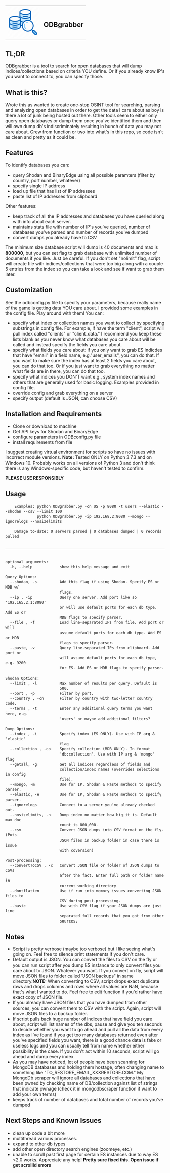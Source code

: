 <table border =0 color=white>
    <tr>
        <td valign="top"><img src="./glassdb.png" width="100" height="100" /></td>
        <td valign="middle"><h2>ODBgrabber</h2></td>
    </tr>
</table> 

TL;DR
-------------
ODBgrabber is a tool to search for open databases that will dump indices/collections based on criteria YOU define. Or if you already know IP's you want to connect to, you can specify those.


What is this?
-------------
Wrote this as wanted to create one-stop OSINT tool for searching, parsing and analyzing open databases in order to get the data I care about as boy is there a lot of junk being hosted out there. Other tools seem to either only query open databases or dump them once you've identified them and then will own dump db's indiscriminately resulting in bunch of data you may not care about. Grew from function or two into what's in this repo, so code isn't as clean and pretty as it could be.

Features
-------------
To identify databases you can:
* query Shodan and BinaryEdge using all possible paramters (filter by country, port number, whatever)
* specify single IP address
* load up file that has list of IP addresses
* paste list of IP addresses from clipboard

Other features:
* keep track of all the IP addresses and databases you have queried along with info about each server. 
* maintains stats file with number of IP's you've queried, number of databases you've parsed and number of records you've dumped
* convert dumps you already have to CSV


The minimum size database script will dump is 40 documents and max is <b>800000</b>, but you can set flag to grab database with unlimited number of documents if you like. Just be careful. If you don't set "nolimit" flag, script will create file with indices/collections that were too big along with a couple 5 entries from the index so you can take a look and see if want to grab them later.

Customization
-------------
See the odbconfig.py file to specify your parameters, because really name of the game is getting data YOU care about. I provided some examples in the config file. Play around with them!
You can:

* specify what index or collection names you want to collect by specifying substrings in config file. For example, if have the term "client", script will pull index called "clients" or "client_data." I recommend you keep these lists blank as you never know what databases you care about will be called and instead specify the fields you care about.
* specify what fields you care about: if you only want to grab ES indicdes that have  "email" in a field name, e.g."user_emails", you can do that. If you want to make sure the index has at least 2 fields you care about, you can do that too. Or if you just want to grab everything no matter what fields are in there, you can do that too.
* specify what indices you DON'T want e.g., system index names and others that are generally used for basic logging. Examples provided in config file.
* override config and grab everything on a server
* specify output (default is JSON, can choose CSV)



Installation and Requirements
-------------
* Clone or download to machine
* Get API keys for Shodan and BinaryEdge
* configure parameters in ODBconfig.py file
* install requirements from file

I suggest creating virtual environment for scripts so have no issues with incorrect module versions.
<b>Note:</b> Tested ONLY on Python 3.7.3 and on Windows 10. Probably works on all versions of Python 3 and don't think there is any Windows-specific code, but haven't tested to confirm.

<b>PLEASE USE RESPONSIBLY</b>

Usage
-------------
```
    Examples: python ODBgrabber.py -cn US -p 8080 -t users --elastic --shodan --csv --limit 100
              python ODBgrabber.py -ip 192.168.2:8080 --mongo --ignorelogs --nosizelimits

    Damage to-date: 0 servers parsed | 0 databases dumped | 0 records pulled
    _____________________________________________________________________________


optional arguments:
  -h, --help            show this help message and exit

Query Options:
  --shodan, -s          Add this flag if using Shodan. Specify ES or MDB w/
                        flags.
  --ip , -ip            Query one server. Add port like so '192.165.2.1:8080'
                        or will use default ports for each db type. Add ES or
                        MDB flags to specify parser.
  --file , -f           Load line-separated IPs from file. Add port or will
                        assume default ports for each db type. Add ES or MDB
                        flags to specify parser.
  --paste, -v           Query line-separated IPs from clipboard. Add port or
                        will assume default ports for each db type, e.g. 9200
                        for ES. Add ES or MDB flags to specify parser.

Shodan Options:
  --limit , -l          Max number of results per query. Default is
                        500.
  --port , -p           Filter by port.
  --country , -cn       Filter by country with two-letter country code.
  --terms , -t          Enter any additional query terms you want here, e.g.
                        'users' or maybe add additional filters?

Dump Options:
  --index , -i          Specify index (ES ONLY). Use with IP arg & 'elastic'
                        flag
  --collection , -co    Specify collection (MDB ONLY). In format
                        'db:collection'. Use with IP arg & 'mongo' flag
  --getall, -g          Get all indices regardless of fields and
                        collection/index names (overrides selections in config
                        file).
  --mongo, -m           Use for IP, Shodan & Paste methods to specify parser.
  --elastic, -e         Use for IP, Shodan & Paste methods to specify parser.
  --ignorelogs          Connect to a server you've already checked out.
  --nosizelimits, -n    Dump index no matter how big it is. Default max doc
                        count is 800,000.
  --csv                 Convert JSON dumps into CSV format on the fly. (Puts
                        JSON files in backup folder in case there is issue
                        with coversion)

Post-processing:
  --convertToCSV , -c   Convert JSON file or folder of JSON dumps to CSVs
                        after the fact. Enter full path or folder name in
                        current working directory
  --dontflatten         Use if run into memory issues converting JSON files to
                        CSV during post-processing.
  --basic               Use with CSV flag if your JSON dumps are just line
                        separated full records that you got from other
                        sources.
 ```



Notes
-------------
* Script is pretty verbose (maybe too verbose) but I like seeing what's going on. Feel free to silence print statements if you don't care.
* Default output is JSON. You can convert the files to CSV on the fly or you can run script after you dump ES instance to only convert files you care about to JSON. Whatever you want. If you convert on fly, script will move JSON files to folder called "JSON backups" in same directory.<b>NOTE:</b> When converting to CSV, script drops exact duplicate rows and drops columns and rows where all values are NaN, because that's what I wanted to do. Feel free to edit function if you'd rather have exact copy of JSON file.
* If you already have JSON files that you have dumped from other sources, you can convert them to CSV with the script. Again, script will move JSON files to a backup folder.
* If script pulls back huge number of indices that have field you care about, script will list names of the dbs, pause and give you ten seconds to decide whether you want to go ahead and pull all the data from every index as I've found if you get too many databases returned even after you've specified fields you want, there is a good chance data is fake or useless logs and you can usually tell from name whether either possibility is the case. If you don't act within 10 seconds, script will go ahead and dump every index.
* As you may have noticed, lot of people have been scanning for MongoDB databases and holding them hostage, often changing name to something like "TO_RESTORE_EMAIL_XXXRESTORE.COM." My MongoDb scraper will ignore all databases and collections that have been pwned by checking name of DB/collection against list of strings that indicate pwnage (check it in mongodbscraper function if want to add your own terms)
* keeps track of number of databases and total number of records you've dumped

Next Steps and Known Issues
-------------
* clean up code a bit more
* multithread various processes.
* expand to other db types
* add other open directory search engines (zoomeye, etc.)
* unable to scroll past first page for certain ES instances due to way ES <2.0 works. Appreciate any help! <b>Pretty sure fixed this. Open issue if get scrollid errors</b>

